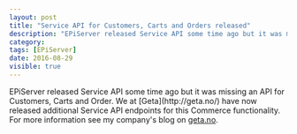 ```yaml
---
layout: post
title: "Service API for Customers, Carts and Orders released"
description: "EPiServer released Service API some time ago but it was missing an API for Customers, Carts and Order. We at have now released additional Service API endpoints for this Commerce functionality."
category:
tags: [EPiServer]
date: 2016-08-29
visible: true
---
```


<p class="lead">
EPiServer released Service API some time ago but it was missing an API for Customers, Carts and Order. We at [Geta](http://geta.no/) have now released additional Service API endpoints for this Commerce functionality. For more information see my company's blog on <a href="http://geta.no/blogg/service-api-for-customers-carts-and-orders-released/">geta.no</a>.
</p>
